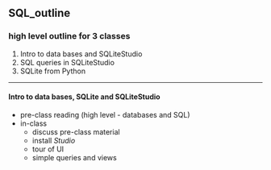 ## SQL_outline

### high level outline for 3 classes

1. Intro to data bases and SQLiteStudio
2. SQL queries in SQLiteStudio
3. SQLite from Python

---

#### Intro to data bases, SQLite and SQLiteStudio

- pre-class reading (high level - databases and SQL)
- in-class 
  - discuss pre-class material
  - install *Studio*
  - tour of UI
  - simple queries and views
